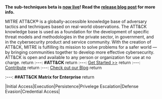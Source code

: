 **The sub-techniques beta is [now live](https://attack.mitre.org/beta/)! Read the [release blog post](https://medium.com/mitre-attack/attack-subs-what-you-need-to-know-99bce414ae0b) for more info.**


MITRE ATT&CK® is a globally-accessible knowledge base of adversary tactics and techniques based on real-world observations. The ATT&CK knowledge base is used as a foundation for the development of specific threat models and methodologies in the private sector, in government, and in the cybersecurity product and service community.
With the creation of ATT&CK, MITRE is fulfilling its mission to solve problems for a safer world — by bringing communities together to develop more effective cybersecurity. ATT&CK is open and available to any person or organization for use at no charge.   return
:---: **#ATT&CK**     return
:---: [Get Started >>](https://attack.mitre.org/resources/getting-started/)     return
:---: [Contribute](https://attack.mitre.org/resources/contribute/)     return
:---: [Check out our Blog](https://medium.com/mitre-attack)    return

:---: **##ATT&CK Matrix for Enterprise**    return

|Initial Access|Execution|Persistence|Privelege Escalation|Defense Evasion|Credential Access|
